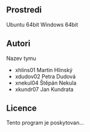 Prostredi
---------

Ubuntu 64bit
Windows 64bit

Autori
------

Nazev tymu
- xhlins01 Martin Hlinský 
- xdudov02 Petra Dudová 
- xnekul04 Štěpán Nekula 
- xkundr07 Jan Kundrata 

Licence
-------

Tento program je poskytovan...
